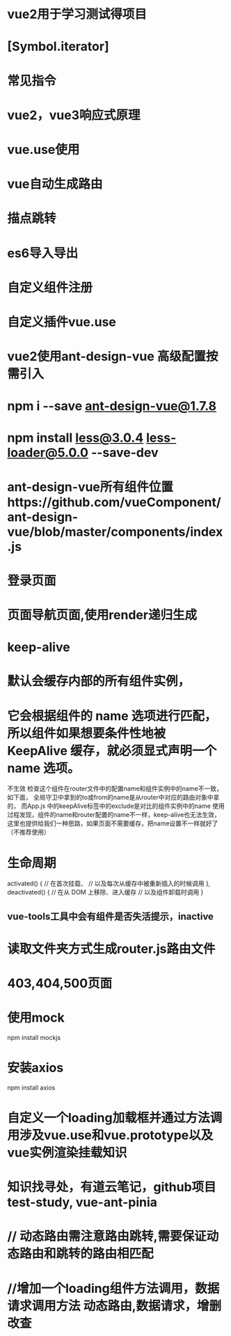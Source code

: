 # vue2用于学习测试得项目
# [Symbol.iterator]
# 常见指令
# vue2，vue3响应式原理
# vue.use使用
# vue自动生成路由
# 描点跳转
# es6导入导出
# 自定义组件注册
# 自定义插件vue.use

# vue2使用ant-design-vue 高级配置按需引入
# npm i --save ant-design-vue@1.7.8
# npm install less@3.0.4 less-loader@5.0.0 --save-dev
# ant-design-vue所有组件位置https://github.com/vueComponent/ant-design-vue/blob/master/components/index.js
# 登录页面
# 页面导航页面,使用render递归生成

# keep-alive
# <KeepAlive> 默认会缓存内部的所有组件实例，
# 它会根据组件的 name 选项进行匹配，所以组件如果想要条件性地被 KeepAlive 缓存，就必须显式声明一个 name 选项。
不生效
检查这个组件在router文件中的配置name和组件实例中的name不一致，
如下面，
全局守卫中拿到的to或from的name是从router中对应的路由对象中拿的，
而App.js 中的keepAlive标签中的exclude是对比的组件实例中的name
使用过程发现，组件的name和router配置的name不一样，keep-alive也无法生效，
这里也提供给我们一种思路，如果页面不需要缓存，把name设置不一样就好了（不推荐使用）
# 生命周期
activated() {
    // 在首次挂载、
    // 以及每次从缓存中被重新插入的时候调用
  },
  deactivated() {
    // 在从 DOM 上移除、进入缓存
    // 以及组件卸载时调用
  }
## vue-tools工具中会有组件是否失活提示，inactive
# 读取文件夹方式生成router.js路由文件

# 403,404,500页面

# 使用mock
npm install mockjs

# 安装axios
npm install axios

# 自定义一个loading加载框并通过方法调用涉及vue.use和vue.prototype以及vue实例渲染挂载知识
# 知识找寻处，有道云笔记，github项目test-study, vue-ant-pinia

# // 动态路由需注意路由跳转,需要保证动态路由和跳转的路由相匹配

# //增加一个loading组件方法调用，数据请求调用方法 动态路由,数据请求，增删改查